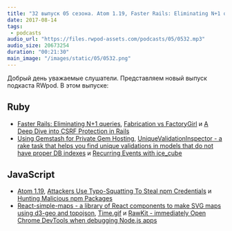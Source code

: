 ```yaml
---
title: "32 выпуск 05 сезона. Atom 1.19, Faster Rails: Eliminating N+1 queries, Hunting Malicious npm Packages, React-simple-maps и прочее"
date: 2017-08-14
tags:
 - podcasts
audio_url: "https://files.rwpod-assets.com/podcasts/05/0532.mp3"
audio_size: 20673254
duration: "00:21:30"
main_image: "/images/static/05/0532.png"
---
```


Добрый день уважаемые слушатели. Представляем новый выпуск подкаста RWpod. В этом выпуске:

## Ruby

 - [Faster Rails: Eliminating N+1 queries](http://semaphoreci.com/blog/2017/08/09/faster-rails-eliminating-n-plus-one-queries.html), [Fabrication vs FactoryGirl](https://ksylvest.com/posts/2017-08-12/fabrication-vs-factorygirl) и [A Deep Dive into CSRF Protection in Rails](https://medium.com/rubyinside/a-deep-dive-into-csrf-protection-in-rails-19fa0a42c0ef)
 - [Using Gemstash for Private Gem Hosting](https://blog.showoff.ie/using-gemstash-for-private-gem-hosting-8b6170da766c), [UniqueValidationInspector - a rake task that helps you find unique validations in models that do not have proper DB indexes](https://github.com/soulfly/unique_validation_inspector) и [Recurring Events with ice_cube](https://www.driftingruby.com/episodes/recurring-events-with-ice_cube)

## JavaScript

 - [Atom 1.19](http://blog.atom.io/2017/08/08/atom-1-19.html), [Attackers Use Typo-Squatting To Steal npm Credentials](https://threatpost.com/attackers-use-typo-squatting-to-steal-npm-credentials/127235/) и [Hunting Malicious npm Packages](https://duo.com/blog/hunting-malicious-npm-packages)
 - [React-simple-maps - a library of React components to make SVG maps using d3-geo and topojson](https://www.react-simple-maps.io/), [Time.gif](https://hookrace.net/blog/time.gif/) и [RawKit - immediately Open Chrome DevTools when debugging Node.js apps](https://github.com/darcyclarke/rawkit)

